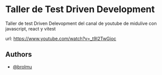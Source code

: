 
# Taller de Test Driven Development

Taller de test Driven Delevopment del canal de youtube de midulive con javascript, react y vitest

url: https://www.youtube.com/watch?v=_t9l2TwGioc


## Authors

- [@brolmu](https://www.github.com/brolmu)

